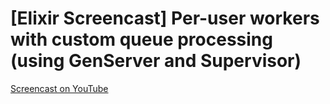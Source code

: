 # [Elixir Screencast] Per-user workers with custom queue processing (using GenServer and Supervisor)

[Screencast on YouTube](https://www.youtube.com/watch?v=19JakddwsV8)
